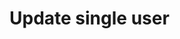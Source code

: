 #  Update single user

<api-endpoint openapi-path="../../../../RESTService/documentation/OpenAPI/OpenAPI.yaml" method="PUT" endpoint="/user/{id}"/>